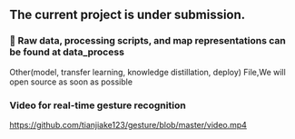 ## The current project is under submission.
### 👋 Raw data, processing scripts, and map representations can be found at data_process
 Other(model, transfer learning, knowledge distillation, deploy) File,We will open source as soon as possible

### Video for real-time gesture recognition
https://github.com/tianjiake123/gesture/blob/master/video.mp4
